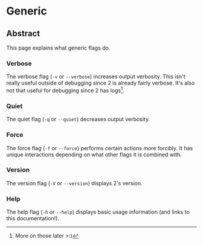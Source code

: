 # Generic

## Abstract
This page explains what generic flags do.

### Verbose
The verbose flag (``-v`` or ``--verbose``) increases output verbosity. This
isn't really useful outside of debugging since 2 is already fairly verbose. It's
also not that useful for debugging since 2 has logs[^1].

### Quiet
The quiet flag (``-q`` or ``--quiet``) decreases output verbosity.

### Force
The force flag (``-f`` or ``--force``) performs certain actions more forcibly.
It has unique interactions depending on what other flags it is combined with.

### Version
The version flag (``-V`` or ``--version``) displays 2's version.

### Help
The help flag (``-h`` or ``--help``) displays basic usage information (and
links to this documentation!).

[^1]: More on those later >:)
